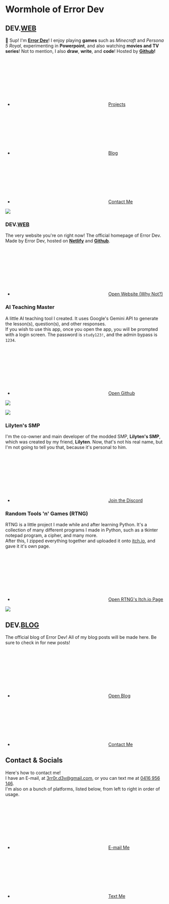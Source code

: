 # <text-node>Wormhole</text-node> <text-node>of</text-node> <text-node>Error</text-node> <text-node>Dev</text-node>

## <text-node>DEV.</text-node><u>WEB</u>

👋 Sup! I'm <u><strong>Error Dev</strong></u>! I enjoy playing **games** such as *Minecraft* and *Persona 5 Royal*, experimenting in **Powerpoint**, and also watching **movies and TV series**! Not to mention, I also **draw**, **write**, and **code**! Hosted by **[Github](https://github.com/)!**

- [<svg aria-labelledby="buttons04-icon-1-title"><use xlink:href="#icon-539e8a7dd31ef103fa8a43b109673d75"></use></svg>Projects](https://error-dev.netlify.app/#projects)
- [<svg aria-labelledby="buttons04-icon-2-title"><use xlink:href="#icon-539e8a7dd31ef103fa8a43b109673d75"></use></svg>Blog](https://error-dev.netlify.app/#blog)
- [<svg aria-labelledby="buttons04-icon-3-title"><use xlink:href="#icon-539e8a7dd31ef103fa8a43b109673d75"></use></svg>Contact Me](https://error-dev.netlify.app/#contact)

![](https://error-dev.ju.mp/assets/images/image01.png?v=6319dd0f)

### <text-node>DEV.</text-node><u>WEB</u>

The very website you're on right now! The official homepage of Error Dev. Made by Error Dev, hosted on **[Netlify](https://netlify.com/)** and **[Github](https://github.com/)**.

- [<svg aria-labelledby="buttons02-icon-1-title"><use xlink:href="#icon-49c7b76f0edfabe10e324ba1ac396f84"></use></svg>Open Website (Why Not?)](https://devicals.github.io/)

### <text-node>AI</text-node> <text-node>Teaching</text-node> <text-node>Master</text-node>

A little AI teaching tool I created. It uses Google's Gemini API to generate the lesson(s), question(s), and other responses.  
If you wish to use this app, once you open the app, you will be prompted with a login screen. The password is `study123!`, and the admin bypass is `1234`.

- [<svg aria-labelledby="buttons05-icon-1-title"><use xlink:href="#icon-49c7b76f0edfabe10e324ba1ac396f84"></use></svg>Open Github](https://github.com/devicals/AI-Teaching-Master)

![](https://error-dev.ju.mp/assets/images/image07.png?v=6319dd0f)

![](https://error-dev.ju.mp/assets/images/image08.png?v=6319dd0f)

### <text-node>Lilyten's</text-node> <text-node>SMP</text-node>

I'm the co-owner and main developer of the modded SMP, **Lilyten's SMP**, which was created by my friend, **Lilyten**. Now, that's not his real name, but I'm not going to tell you that, because it's personal to him.

- [<svg aria-labelledby="buttons07-icon-1-title"><use xlink:href="#icon-49c7b76f0edfabe10e324ba1ac396f84"></use></svg>Join the Discord](https://discord.com/invite/JkfCDNq36r)

### <text-node>Random</text-node> <text-node>Tools</text-node> <text-node>'n'</text-node> <text-node>Games</text-node> <text-node>(RTNG)</text-node>

RTNG is a little project I made while and after learning Python. It's a collection of many different programs I made in Python, such as a tkinter notepad program, a cipher, and many more.  
After this, I zipped everything together and uploaded it onto [itch.io](https://error-offixial.itch.io/rtng), and gave it it's own page.

- [<svg aria-labelledby="buttons08-icon-1-title"><use xlink:href="#icon-49c7b76f0edfabe10e324ba1ac396f84"></use></svg>Open RTNG's Itch.io Page](https://error-offixial.itch.io/rtng)

![](https://error-dev.ju.mp/assets/images/image09.png?v=6319dd0f)

## <text-node>DEV.</text-node><u>BLOG</u>

The official blog of Error Dev! All of my blog posts will be made here. Be sure to check in for new posts!

- [<svg aria-labelledby="buttons06-icon-1-title"><use xlink:href="#icon-49c7b76f0edfabe10e324ba1ac396f84"></use></svg>Open Blog](https://devicals.github.io/blog)
- [<svg aria-labelledby="buttons06-icon-2-title"><use xlink:href="#icon-539e8a7dd31ef103fa8a43b109673d75"></use></svg>Contact Me](https://error-dev.netlify.app/#contact)

## <text-node>Contact</text-node> <text-node>&amp;</text-node> <text-node>Socials</text-node>

Here's how to contact me!  
I have an E-mail, at [3rr0r.d3v@gmail.com](mailto:3rr0r.d3v@gmail.com), or you can text me at [0416 956 146](sms:0416956146).  
I'm also on a bunch of platforms, listed below, from left to right in order of usage.

- [<svg aria-labelledby="buttons01-icon-1-title"><use xlink:href="#icon-c3c8e1063e3b7f84f6b54712741de139"></use></svg>E-mail Me](mailto:3rr0r.d3v@gmail.com)
- [<svg aria-labelledby="buttons01-icon-2-title"><use xlink:href="#icon-021973a1bb185878b41e1ef48ed6bbaa"></use></svg>Text Me](sms:0416956146)
